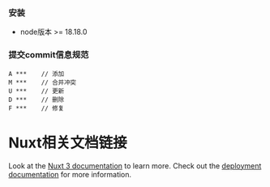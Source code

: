 ### 安装
- node版本 >= 18.18.0

### 提交commit信息规范

```
A ***    // 添加
M ***    // 合并冲突
U ***    // 更新
D ***    // 删除
F ***    // 修复
```
# Nuxt相关文档链接
Look at the [Nuxt 3 documentation](https://nuxt.com/docs/getting-started/introduction) to learn more.
Check out the [deployment documentation](https://nuxt.com/docs/getting-started/deployment) for more information.
